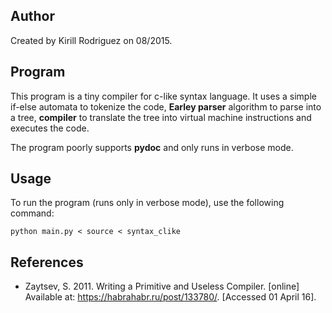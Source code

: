 ## Author

Created by Kirill Rodriguez on 08/2015.

## Program

This program is a tiny compiler for c-like syntax language. It uses a simple if-else automata to tokenize the code, **Earley parser** algorithm to parse into a tree, **compiler** to translate the tree into virtual machine instructions and executes the code.

The program poorly supports **pydoc** and only runs in verbose mode.

## Usage

To run the program (runs only in verbose mode), use the following command:

    python main.py < source < syntax_clike

## References

* Zaytsev, S. 2011. Writing a Primitive and Useless Compiler. [online] Available at: <https://habrahabr.ru/post/133780/>. [Accessed 01 April 16].